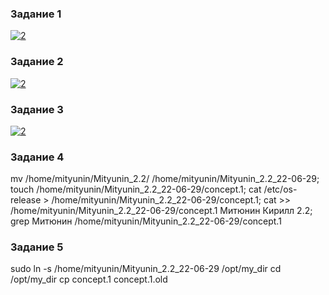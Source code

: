 ### Задание 1
<a href="https://ibb.co/WnPp5kH"><img src="https://i.ibb.co/6Y1JwHy/2.png" alt="2" border="0"></a>

### Задание 2
<a href="https://ibb.co/8zyj5pH"><img src="https://i.ibb.co/KNt9qkJ/2.png" alt="2" border="0"></a>

### Задание 3
<a href="https://ibb.co/JxR8Z8F"><img src="https://i.ibb.co/XyZ6H6k/2.png" alt="2" border="0"></a>

### Задание 4
mv /home/mityunin/Mityunin_2.2/ /home/mityunin/Mityunin_2.2_22-06-29; touch /home/mityunin/Mityunin_2.2_22-06-29/concept.1; cat /etc/os-release > /home/mityunin/Mityunin_2.2_22-06-29/concept.1; cat >> /home/mityunin/Mityunin_2.2_22-06-29/concept.1 Митюнин Кирилл 2.2; grep Митюнин /home/mityunin/Mityunin_2.2_22-06-29/concept.1

### Задание 5
sudo ln -s /home/mityunin/Mityunin_2.2_22-06-29 /opt/my_dir
cd /opt/my_dir
cp concept.1 concept.1.old

